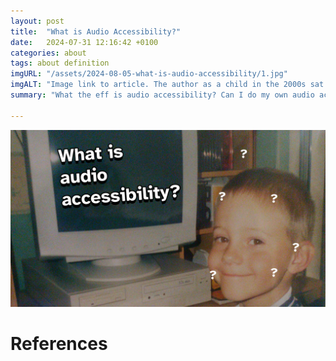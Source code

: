```yaml
---
layout: post
title:  "What is Audio Accessibility?"
date:   2024-07-31 12:16:42 +0100
categories: about
tags: about definition
imgURL: "/assets/2024-08-05-what-is-audio-accessibility/1.jpg"
imgALT: "Image link to article. The author as a child in the 2000s sat smiling in front of a PC Monitor. Question marks float around their head. Text reads 'What is Audio Accessibility?'"
summary: "What the eff is audio accessibility? Can I do my own audio accessibiity?"

---
```

![Image link to article. The author as a child in the 2000s sat smiling in front of a PC Monitor. Question marks float around their head. Text reads 'What is Audio Accessibility?'](/assets/2024-08-05-what-is-audio-accessibility/1.jpg "Young author by PC")


# References

